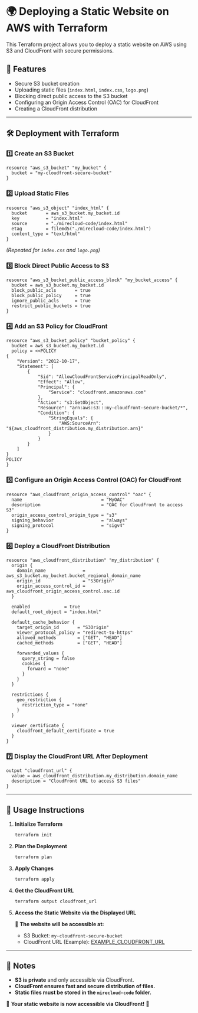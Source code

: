 # 🌍 Deploying a Static Website on AWS with Terraform

This Terraform project allows you to deploy a static website on AWS using S3 and CloudFront with secure permissions.

## 🚀 Features
- Secure S3 bucket creation
- Uploading static files (`index.html`, `index.css`, `logo.png`)
- Blocking direct public access to the S3 bucket
- Configuring an Origin Access Control (OAC) for CloudFront
- Creating a CloudFront distribution

---

## 🛠️ Deployment with Terraform
### 1️⃣ Create an S3 Bucket
```hcl
resource "aws_s3_bucket" "my_bucket" {
  bucket = "my-cloudfront-secure-bucket"
}
```

### 2️⃣ Upload Static Files
```hcl
resource "aws_s3_object" "index_html" {
  bucket       = aws_s3_bucket.my_bucket.id
  key          = "index.html"
  source       = "./mirecloud-code/index.html"
  etag         = filemd5("./mirecloud-code/index.html")
  content_type = "text/html"
}
```
*(Repeated for `index.css` and `logo.png`)*

### 3️⃣ Block Direct Public Access to S3
```hcl
resource "aws_s3_bucket_public_access_block" "my_bucket_access" {
  bucket = aws_s3_bucket.my_bucket.id
  block_public_acls       = true
  block_public_policy     = true
  ignore_public_acls      = true
  restrict_public_buckets = true
}
```

### 4️⃣ Add an S3 Policy for CloudFront
```hcl
resource "aws_s3_bucket_policy" "bucket_policy" {
  bucket = aws_s3_bucket.my_bucket.id
  policy = <<POLICY
{
    "Version": "2012-10-17",
    "Statement": [
        {
            "Sid": "AllowCloudFrontServicePrincipalReadOnly",
            "Effect": "Allow",
            "Principal": {
                "Service": "cloudfront.amazonaws.com"
            },
            "Action": "s3:GetObject",
            "Resource": "arn:aws:s3:::my-cloudfront-secure-bucket/*",
            "Condition": {
                "StringEquals": {
                    "AWS:SourceArn": "${aws_cloudfront_distribution.my_distribution.arn}"
                }
            }
        }
    ]
}
POLICY
}
```

### 5️⃣ Configure an Origin Access Control (OAC) for CloudFront
```hcl
resource "aws_cloudfront_origin_access_control" "oac" {
  name                              = "MyOAC"
  description                       = "OAC for CloudFront to access S3"
  origin_access_control_origin_type = "s3"
  signing_behavior                  = "always"
  signing_protocol                  = "sigv4"
}
```

### 6️⃣ Deploy a CloudFront Distribution
```hcl
resource "aws_cloudfront_distribution" "my_distribution" {
  origin {
    domain_name              = aws_s3_bucket.my_bucket.bucket_regional_domain_name
    origin_id                = "S3Origin"
    origin_access_control_id = aws_cloudfront_origin_access_control.oac.id
  }

  enabled             = true
  default_root_object = "index.html"

  default_cache_behavior {
    target_origin_id       = "S3Origin"
    viewer_protocol_policy = "redirect-to-https"
    allowed_methods        = ["GET", "HEAD"]
    cached_methods         = ["GET", "HEAD"]

    forwarded_values {
      query_string = false
      cookies {
        forward = "none"
      }
    }
  }

  restrictions {
    geo_restriction {
      restriction_type = "none"
    }
  }

  viewer_certificate {
    cloudfront_default_certificate = true
  }
}
```

### 7️⃣ Display the CloudFront URL After Deployment
```hcl
output "cloudfront_url" {
  value = aws_cloudfront_distribution.my_distribution.domain_name
  description = "CloudFront URL to access S3 files"
}
```

---

## 📌 Usage Instructions
1. **Initialize Terraform**
   ```bash
   terraform init
   ```
2. **Plan the Deployment**
   ```bash
   terraform plan
   ```
3. **Apply Changes**
   ```bash
   terraform apply
   ```
4. **Get the CloudFront URL**
   ```bash
   terraform output cloudfront_url
   ```
5. **Access the Static Website via the Displayed URL**
   
   🔗 **The website will be accessible at:**
   - S3 Bucket: `my-cloudfront-secure-bucket`
   - CloudFront URL (Example): [EXAMPLE_CLOUDFRONT_URL](https://EXAMPLE_CLOUDFRONT_URL/index.html)

---

## 📜 Notes
- **S3 is private** and only accessible via CloudFront.
- **CloudFront ensures fast and secure distribution of files.**
- **Static files must be stored in the `mirecloud-code` folder.**

🎉 **Your static website is now accessible via CloudFront!** 🚀

